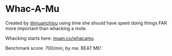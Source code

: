 Whac-A-Mu
=========

Created by [@muanchiou](http://twitter.com/muanchiou) using time she should have spent doing things FAR more important than whacking a mole.

Whacking starts here: [muan.co/whacamu](http://muan.co/whacamu)

Benchmark score: 700/min, by me. BEAT ME!